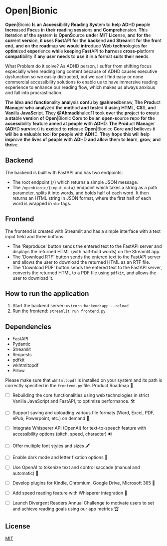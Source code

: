 # Open|Bionic

**Open**|Bionic **I**s **a**n **Accessi**bility **Read**ing **Sys**tem **t**o **he**lp **AD**HD **peo**ple **Incre**ased **Foc**us **i**n **the**ir **read**ing **sess**ions **an**d **Compreh**ension. **Th**is **itera**tion **o**f **th**e **sys**tem **i**s **OpenS**ource **und**er **MI**T **Lice**nse, **an**d **fo**r **th**e **curr**ent **vers**ion, **i**t **us**es **Fast**API **fo**r **th**e **back**end **an**d **Strea**mlit **fo**r **th**e **fro**nt **en**d, **an**d **o**n **th**e **road**map **w**e **wou**ld **intro**duce **We**b **techno**logies **fo**r **optim**ized **exper**ience **whi**le **keep**ing **Fast**API **t**o **harn**ess **cross-p**latform **compati**bility **i**f **an**y **us**er **nee**ds **t**o **us**e **i**t **i**n **a** **for**mat **sui**ts **the**ir **nee**ds.

What Problem do it solve?
As ADHD person, I suffer from shifting focus especially when reading long content because of ADHD causes executive dysfunction so we easily distracted, but we can't find easy or none commercial accessibility solutions to enable us to have immersive reading experience to enhance our reading flow, which makes us always anxious and fall into procrastination.

**Th**e **Id**ea **an**d **functio**nality **anal**ysis **con**fu **b**y **@ahmed**benaw, **Th**e **Prod**uct **Mana**ger **wh**o **anal**yzed **th**e **met**hod **an**d **tes**ted **i**t **usi**ng **HTM**L, **CS**S, **an**d **Vani**lla **JavaSc**ript. **Th**ey **@Ahmadk**haled11 **to**ok **ov**er **th**e **proj**ect **t**o **cre**ate **a** **sta**ble **vers**ion **o**f **Open**|Bionic **Co**re **t**o **b**e **a**n **open-s**ource **re**po **fo**r **th**e **accessi**bility **feat**ure **aim**ed **a**t **peo**ple **wi**th **ADH**D. **Th**e **Prod**uct **Mana**ger **(AD**HD **survi**vor) **i**s **exci**ted **t**o **rele**ase **Open**|Bionicc **Co**re **an**d **beli**eves **i**t **wi**ll **b**e **a** **valu**able **to**ol **fo**r **peo**ple **wi**th **ADH**D. **Th**ey **ho**pe **th**is **wi**ll **he**lp **impr**ove **th**e **liv**es **o**f **peo**ple **wi**th **AD**HD **an**d **all**ow **th**em **t**o **lea**rn, **gro**w, **an**d **thri**ve. 

## Backend

The backend is built with FastAPI and has two endpoints:
- The root endpoint (`/`) which returns a simple JSON message.
- The `/openbionic/{input_data}` endpoint which takes a string as a path parameter, splits it into words, and bolds half of each word. It then returns an HTML string in JSON format, where the first half of each word is wrapped in `<b>` tags.

## Frontend

The frontend is created with Streamlit and has a simple interface with a text input field and three buttons:
- The 'Reproduce' button sends the entered text to the FastAPI server and displays the returned HTML (with half-bold words) on the Streamlit app.
- The 'Download RTF' button sends the entered text to the FastAPI server and allows the user to download the returned HTML as an RTF file.
- The 'Download PDF' button sends the entered text to the FastAPI server, converts the returned HTML to a PDF file using `pdfkit`, and allows the user to download it.

## How to run the application
1. Start the backend server: `uvicorn backend:app --reload`
2. Run the frontend: `streamlit run frontend.py`

## Dependencies
- FastAPI
- Pydantic
- Streamlit
- Requests
- pdfkit
- wkhtmltopdf
- Pillow

Please make sure that `wkhtmltopdf` is installed on your system and its path is correctly specified in the `frontend.py` file.
Product Roadmap 🚀

- [ ] Rebuilding the core functionalities using web technologies in strict Vanilla JavaScript and FastAPI, to optimize performance. 🛠️
- [ ] Support saving and uploading various file formats (Word, Excel, PDF, ePub, Powerpoint, etc.) on demand 📄
- [ ] Integrate Whisperer API (OpenAI) for text-to-speech feature with accessibility options (pitch, speed, character) 🔊
- [ ] Offer multiple font styles and sizes 🖋️
- [ ] Enable dark mode and letter fixation options 🌙
- [ ] Use OpenAI to tokenize text and control saccade (manual and automatic) 🧠
- [ ] Develop plugins for Kindle, Chromium, Google Drive, Microsoft 365 🔌
- [ ] Add speed reading feature with Whisperer integration 🚀
- [ ] Launch Divergent Readers Annual Challenge to motivate users to set and achieve reading goals using our app metrics 🏆


## License
[MIT](https://choosealicense.com/licenses/mit/)
